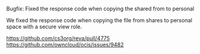 Bugfix: Fixed the response code when copying the shared from to personal

We fixed the response code when copying the file from shares to personal space with a secure view role.

https://github.com/cs3org/reva/pull/4775  
https://github.com/owncloud/ocis/issues/9482
